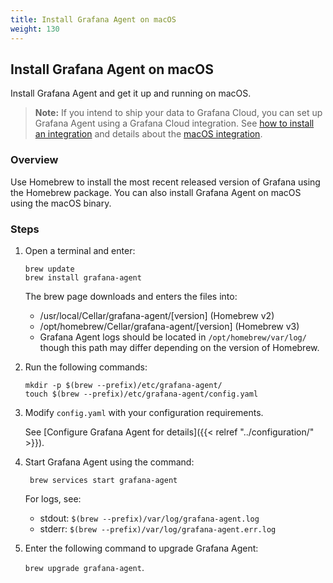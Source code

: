 ```yaml
---
title: Install Grafana Agent on macOS
weight: 130
---
```

## Install Grafana Agent on macOS

Install Grafana Agent and get it up and running on macOS. 

> **Note:** If you intend to ship your data to Grafana Cloud, you can set up Grafana Agent using a Grafana Cloud integration. See [how to install an integration](/docs/grafana-cloud/data-configuration/integrations/install-and-manage-integrations/) and details about the [macOS integration](/docs/grafana-cloud/data-configuration/integrations/integration-reference/integration-macos-node/). 

### Overview
Use Homebrew to install the most recent released version of Grafana using the Homebrew package. You can also install Grafana Agent on macOS using the macOS binary.

### Steps

1. Open a terminal and enter:
   
   ```
   brew update
   brew install grafana-agent
   ```
   
    The brew page downloads and enters the files into:
    - /usr/local/Cellar/grafana-agent/[version] (Homebrew v2)
    - /opt/homebrew/Cellar/grafana-agent/[version] (Homebrew v3)
    - Grafana Agent logs should be located in `/opt/homebrew/var/log/` though this path may differ depending on the version of Homebrew.

1. Run the following commands:

    ```
    mkdir -p $(brew --prefix)/etc/grafana-agent/
    touch $(brew --prefix)/etc/grafana-agent/config.yaml
    ```

1. Modify `config.yaml` with your configuration requirements. 

    See [Configure Grafana Agent for details]({{< relref "../configuration/" >}}). 
  
1. Start Grafana Agent using the command:

    ` brew services start grafana-agent`

    For logs, see:
    - stdout: `$(brew --prefix)/var/log/grafana-agent.log`
    - stderr: `$(brew --prefix)/var/log/grafana-agent.err.log`

1. Enter the following command to upgrade Grafana Agent:

    `brew upgrade grafana-agent`.



    


   
